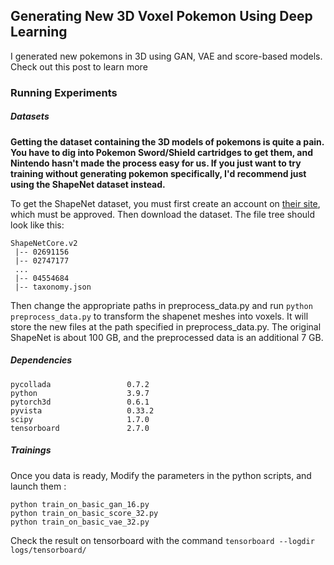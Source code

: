 ## Generating New 3D Voxel Pokemon Using Deep Learning

I generated new pokemons in 3D using GAN, VAE and score-based models. Check out this post to learn more

### Running Experiments

##### Datasets

**Getting the dataset containing the 3D models of pokemons is quite a pain. You have to dig into Pokemon Sword/Shield cartridges to get them, and Nintendo hasn't made the process easy for us. If you just want to try training without generating pokemon specifically, I'd recommend just using the ShapeNet dataset instead.**

To get the ShapeNet dataset, you must first create an account on [their site](https://shapenet.org/signup/), which must be approved. Then download the dataset. The file tree should look like this:
```
ShapeNetCore.v2
 |-- 02691156
 |-- 02747177
 ...
 |-- 04554684
 |-- taxonomy.json
```

Then change the appropriate paths in preprocess_data.py and run `python preprocess_data.py` to transform the shapenet meshes into voxels. It will store the new files at the path specified in preprocess_data.py. The original ShapeNet is about 100 GB, and the preprocessed data is an additional 7 GB.

##### Dependencies

```
pycollada                 0.7.2
python                    3.9.7
pytorch3d                 0.6.1
pyvista                   0.33.2
scipy                     1.7.0
tensorboard               2.7.0
```

##### Trainings

Once you data is ready, Modify the parameters in the python scripts, and launch them :
```
python train_on_basic_gan_16.py
python train_on_basic_score_32.py
python train_on_basic_vae_32.py
```

Check the result on tensorboard with the command `tensorboard --logdir logs/tensorboard/`
